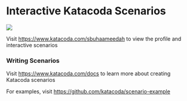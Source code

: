 # Interactive Katacoda Scenarios

[![](http://shields.katacoda.com/katacoda/sbuhaameedah/count.svg)](https://www.katacoda.com/sbuhaameedah "Get your profile on Katacoda.com")

Visit https://www.katacoda.com/sbuhaameedah to view the profile and interactive scenarios

### Writing Scenarios
Visit https://www.katacoda.com/docs to learn more about creating Katacoda scenarios

For examples, visit https://github.com/katacoda/scenario-example
